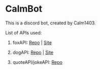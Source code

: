 # CalmBot

This is a discord bot, created by Calm1403.

List of APIs used:

[foxGitHubLink]: https://github.com/xinitrc-dev/randomfox.ca
[foxWebSiteLink]: https://randomfox.ca/
[dogGitHubLink]: https://github.com/ElliottLandsborough/dog-ceo-api
[dogWebSiteLink]: https://dog.ceo/dog-api/
[quotenJokeGitHubLink]: https://github.com/NotCookey/QuotenJoke-Api

1.  foxAPI: [Repo][foxGitHubLink] | [Site][foxWebSiteLink]

2.  dogAPI: [Repo][dogGitHubLink] | [Site][dogWebSiteLink]

3.  quoteAPI/jokeAPI: [Repo][quotenJokeGitHubLink]
